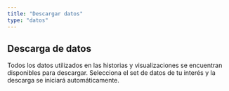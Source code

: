 ```yaml
---
title: "Descargar datos"
type: "datos"
---
```


## Descarga de datos

Todos los datos utilizados en las historias y visualizaciones se encuentran disponibles para descargar. Selecciona el set de datos de tu interés y la descarga se iniciará automáticamente.